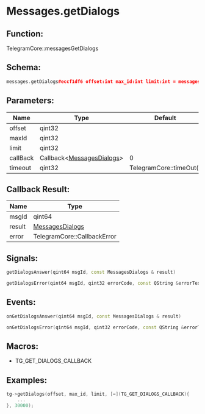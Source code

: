 # Messages.getDialogs

## Function:

TelegramCore::messagesGetDialogs

## Schema:

```c++
messages.getDialogs#eccf1df6 offset:int max_id:int limit:int = messages.Dialogs;
```
## Parameters:

|Name|Type|Default|
|----|----|-------|
|offset|qint32||
|maxId|qint32||
|limit|qint32||
|callBack|Callback&lt;[MessagesDialogs](../../types/messagesdialogs.md)&gt;|0|
|timeout|qint32|TelegramCore::timeOut()|

## Callback Result:

|Name|Type|
|----|----|
|msgId|qint64|
|result|[MessagesDialogs](../../types/messagesdialogs.md)|
|error|TelegramCore::CallbackError|

## Signals:

```c++
getDialogsAnswer(qint64 msgId, const MessagesDialogs & result)
```
```c++
getDialogsError(qint64 msgId, qint32 errorCode, const QString &errorText)
```

## Events:

```c++
onGetDialogsAnswer(qint64 msgId, const MessagesDialogs & result)
```
```c++
onGetDialogsError(qint64 msgId, qint32 errorCode, const QString &errorText)
```

## Macros:

* TG_GET_DIALOGS_CALLBACK

## Examples:

```c++
tg->getDialogs(offset, max_id, limit, [=](TG_GET_DIALOGS_CALLBACK){
    ...
}, 30000);
```

